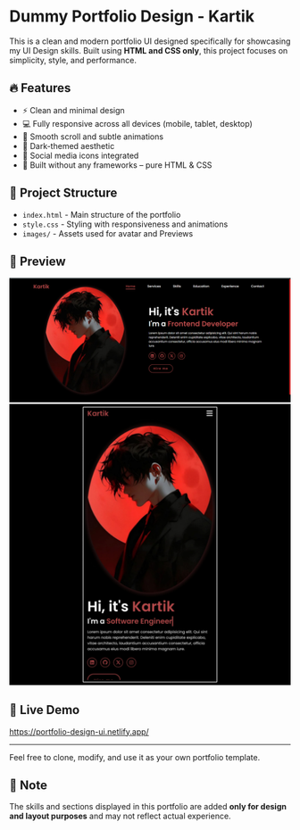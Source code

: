# Dummy Portfolio Design - Kartik

This is a clean and modern portfolio UI designed specifically for showcasing my UI Design skills. Built using **HTML and CSS only**, this project focuses on simplicity, style, and performance.

## 🔥 Features

- ⚡ Clean and minimal design
- 💻 Fully responsive across all devices (mobile, tablet, desktop)
- 🎯 Smooth scroll and subtle animations
- 🌙 Dark-themed aesthetic
- 📱 Social media icons integrated
- 🧱 Built without any frameworks – pure HTML & CSS

## 📂 Project Structure

- `index.html` - Main structure of the portfolio
- `style.css` - Styling with responsiveness and animations
- `images/` - Assets used for avatar and Previews

## 📸 Preview

![Preview](/Images/Desktop-Preview.png)
![Preview](/Images/Mobile_Preview.jpg)


## 🚀 Live Demo
https://portfolio-design-ui.netlify.app/

---

Feel free to clone, modify, and use it as your own portfolio template.


## 📄 Note

The skills and sections displayed in this portfolio are added **only for design and layout purposes** and may not reflect actual experience.
